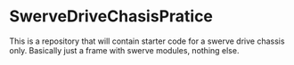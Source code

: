 # SwerveDriveChasisPratice
This is a repository that will contain starter code for a swerve drive chassis only.  Basically just a frame with swerve modules, nothing else.
